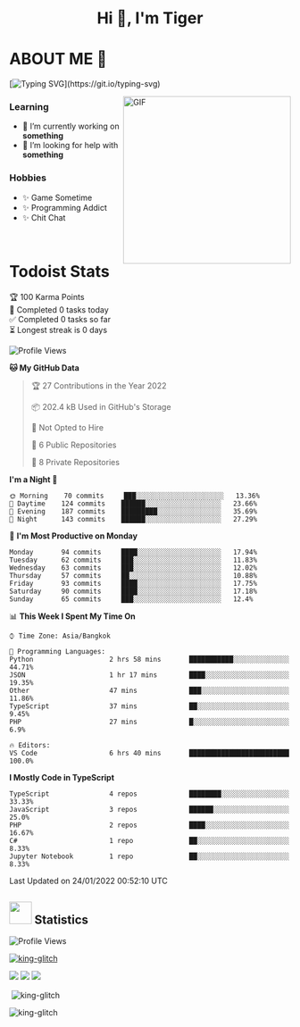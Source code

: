 <h1 align="center">Hi 👋, I'm Tiger</h1>




# ABOUT ME 💬

[![Typing SVG](https://readme-typing-svg.herokuapp.com?color=22F771&vCenter=true&lines=A+perssionate+developer+from+nowhere.)](https://git.io/typing-svg)

<img hight="200px" width="300px" alt="GIF" align="right" src="https://media.giphy.com/media/LmNwrBhejkK9EFP504/giphy.gif">

### Learning
- 🔭 I’m currently working on **something**
- 🤝 I’m looking for help with **something**

### Hobbies
- ✨ Game Sometime
- ✨ Programming Addict
- ✨ Chit Chat

</br>


# Todoist Stats

<!-- TODO-IST:START -->
🏆  100 Karma Points           
🌸  Completed 0 tasks today           
✅  Completed 0 tasks so far           
⏳  Longest streak is 0 days
<!-- TODO-IST:END -->

<!--START_SECTION:waka-->
![Profile Views](http://img.shields.io/badge/Profile%20Views-5-blue)

**🐱 My GitHub Data** 

> 🏆 27 Contributions in the Year 2022
 > 
> 📦 202.4 kB Used in GitHub's Storage 
 > 
> 🚫 Not Opted to Hire
 > 
> 📜 6 Public Repositories 
 > 
> 🔑 8 Private Repositories  
 > 
**I'm a Night 🦉** 

```text
🌞 Morning    70 commits     ███░░░░░░░░░░░░░░░░░░░░░░   13.36% 
🌆 Daytime    124 commits    ██████░░░░░░░░░░░░░░░░░░░   23.66% 
🌃 Evening    187 commits    █████████░░░░░░░░░░░░░░░░   35.69% 
🌙 Night      143 commits    ██████░░░░░░░░░░░░░░░░░░░   27.29%

```
📅 **I'm Most Productive on Monday** 

```text
Monday       94 commits     ████░░░░░░░░░░░░░░░░░░░░░   17.94% 
Tuesday      62 commits     ███░░░░░░░░░░░░░░░░░░░░░░   11.83% 
Wednesday    63 commits     ███░░░░░░░░░░░░░░░░░░░░░░   12.02% 
Thursday     57 commits     ██░░░░░░░░░░░░░░░░░░░░░░░   10.88% 
Friday       93 commits     ████░░░░░░░░░░░░░░░░░░░░░   17.75% 
Saturday     90 commits     ████░░░░░░░░░░░░░░░░░░░░░   17.18% 
Sunday       65 commits     ███░░░░░░░░░░░░░░░░░░░░░░   12.4%

```


📊 **This Week I Spent My Time On** 

```text
⌚︎ Time Zone: Asia/Bangkok

💬 Programming Languages: 
Python                   2 hrs 58 mins       ███████████░░░░░░░░░░░░░░   44.71% 
JSON                     1 hr 17 mins        ████░░░░░░░░░░░░░░░░░░░░░   19.35% 
Other                    47 mins             ███░░░░░░░░░░░░░░░░░░░░░░   11.86% 
TypeScript               37 mins             ██░░░░░░░░░░░░░░░░░░░░░░░   9.45% 
PHP                      27 mins             █░░░░░░░░░░░░░░░░░░░░░░░░   6.9%

🔥 Editors: 
VS Code                  6 hrs 40 mins       █████████████████████████   100.0%

```

**I Mostly Code in TypeScript** 

```text
TypeScript               4 repos             ████████░░░░░░░░░░░░░░░░░   33.33% 
JavaScript               3 repos             ██████░░░░░░░░░░░░░░░░░░░   25.0% 
PHP                      2 repos             ████░░░░░░░░░░░░░░░░░░░░░   16.67% 
C#                       1 repo              ██░░░░░░░░░░░░░░░░░░░░░░░   8.33% 
Jupyter Notebook         1 repo              ██░░░░░░░░░░░░░░░░░░░░░░░   8.33%

```



 Last Updated on 24/01/2022 00:52:10 UTC
<!--END_SECTION:waka-->

## <img height="40" src="https://raw.githubusercontent.com/innng/innng/master/assets/kyubey.gif"/> Statistics

![Profile Views](https://komarev.com/ghpvc/?username=king-glitch)  

<p align="left"> 
 <a href="https://github.com/ryo-ma/github-profile-trophy">
  <img src="https://github-profile-trophy.vercel.app/?username=king-glitch&theme=dracula" alt="king-glitch" />
 </a> </p>

![](https://github-profile-summary-cards.vercel.app/api/cards/profile-details?username=king-glitch&theme=dracula)
![](https://github-profile-summary-cards.vercel.app/api/cards/stats?username=king-glitch&theme=dracula) 
![](https://github-profile-summary-cards.vercel.app/api/cards/productive-time?username=king-glitch&theme=dracula)


<p>&nbsp;<img align="center" src="https://github-readme-stats.vercel.app/api?username=king-glitch&theme=dracula" alt="king-glitch" /></p>

<p><img align="center" src="https://github-readme-streak-stats.herokuapp.com/?user=king-glitch&theme=dracula" alt="king-glitch" /></p>

